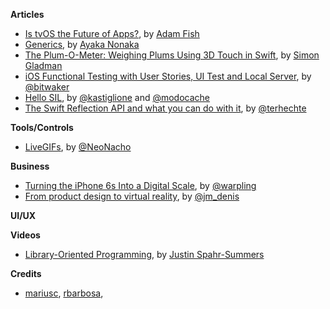 **Articles**

* [Is tvOS the Future of Apps?](https://realm.io/news/is-tvos-the-future-of-apps/), by [Adam Fish](https://twitter.com/adam_fish)
* [Generics](http://swift.ayaka.me/posts/2015/10/21/generics), by [Ayaka Nonaka](https://twitter.com/ayanonagon)
* [The Plum-O-Meter: Weighing Plums Using 3D Touch in Swift](http://flexmonkey.blogspot.dk/2015/10/the-plum-o-meter-weighing-plums-using.html), by [Simon Gladman](https://twitter.com/FlexMonkey)
* [iOS Functional Testing with User Stories, UI Test and Local Server](http://www.thinkandbuild.it/ios-functional-testing-with-user-stories-uitest-and-local-server/), by [@bitwaker](https://twitter.com/bitwaker)
* [Hello SIL](http://swiftc.io/post/132002781944/hello-sil), by [@kastiglione](https://twitter.com/kastiglione) and [@modocache](https://twitter.com/modocache)
* [The Swift Reflection API and what you can do with it](http://appventure.me/2015/10/24/swift-reflection-api-what-you-can-do/), by [@terhechte](https://twitter.com/terhechte)

**Tools/Controls**

* [LiveGIFs](https://github.com/neonichu/LiveGIFs), by [@NeoNacho](https://twitter.com/NeoNacho)

**Business**

* [Turning the iPhone 6s Into a Digital Scale](https://medium.com/@warpling/turning-the-iphone-6s-into-a-digital-scale-f2197dc2b6e7#.9y397q7pv), by [@warpling](https://twitter.com/warpling)
* [From product design to virtual reality](https://medium.com/@jmdenis/from-product-design-to-virtual-reality-be46fa793e9b#.l0fk1kkzl), by [@jm_denis](https://twitter.com/jm_denis)

**UI/UX**

**Videos**

* [Library-Oriented Programming](https://www.youtube.com/watch?v=lqNUTW0F4bw), by [Justin Spahr-Summers](https://twitter.com/jspahrsummers)

**Credits**
* [mariusc](https://github.com/mariusc), [rbarbosa](https://github.com/rbarbosa),
